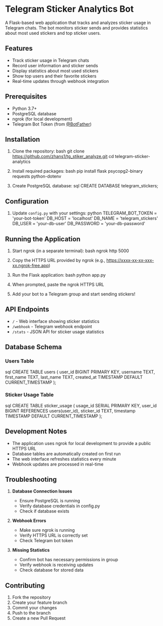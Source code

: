 # Telegram Sticker Analytics Bot

A Flask-based web application that tracks and analyzes sticker usage in Telegram chats. The bot monitors sticker sends and provides statistics about most used stickers and top sticker users.

## Features

- Track sticker usage in Telegram chats
- Record user information and sticker sends
- Display statistics about most used stickers
- Show top users and their favorite stickers
- Real-time updates through webhook integration

## Prerequisites

- Python 3.7+
- PostgreSQL database
- ngrok (for local development)
- Telegram Bot Token (from [@BotFather](https://t.me/botfather))

## Installation

1. Clone the repository:
bash
git clone https://github.com/zhans1/tg_stiker_analyze.git
cd telegram-sticker-analytics

2. Install required packages:
bash
pip install flask psycopg2-binary requests python-dotenv

3. Create PostgreSQL database:
sql
CREATE DATABASE telegram_stickers;

## Configuration

1. Update `config.py` with your settings:
python
TELEGRAM_BOT_TOKEN = 'your-bot-token'
DB_HOST = 'localhost'
DB_NAME = 'telegram_stickers'
DB_USER = 'your-db-user'
DB_PASSWORD = 'your-db-password'

## Running the Application

1. Start ngrok (in a separate terminal):
bash
ngrok http 5000

2. Copy the HTTPS URL provided by ngrok (e.g., https://xxxx-xx-xx-xxx-xx.ngrok-free.app)

3. Run the Flask application:
bash
python app.py

4. When prompted, paste the ngrok HTTPS URL

5. Add your bot to a Telegram group and start sending stickers!

## API Endpoints

- `/` - Web interface showing sticker statistics
- `/webhook` - Telegram webhook endpoint
- `/stats` - JSON API for sticker usage statistics

## Database Schema

### Users Table
sql
CREATE TABLE users (
user_id BIGINT PRIMARY KEY,
username TEXT,
first_name TEXT,
last_name TEXT,
created_at TIMESTAMP DEFAULT CURRENT_TIMESTAMP
);

### Sticker Usage Table
sql
CREATE TABLE sticker_usage (
usage_id SERIAL PRIMARY KEY,
user_id BIGINT REFERENCES users(user_id),
sticker_id TEXT,
timestamp TIMESTAMP DEFAULT CURRENT_TIMESTAMP
);

## Development Notes

- The application uses ngrok for local development to provide a public HTTPS URL
- Database tables are automatically created on first run
- The web interface refreshes statistics every minute
- Webhook updates are processed in real-time

## Troubleshooting

1. **Database Connection Issues**
   - Ensure PostgreSQL is running
   - Verify database credentials in config.py
   - Check if database exists

2. **Webhook Errors**
   - Make sure ngrok is running
   - Verify HTTPS URL is correctly set
   - Check Telegram bot token

3. **Missing Statistics**
   - Confirm bot has necessary permissions in group
   - Verify webhook is receiving updates
   - Check database for stored data

## Contributing

1. Fork the repository
2. Create your feature branch
3. Commit your changes
4. Push to the branch
5. Create a new Pull Request